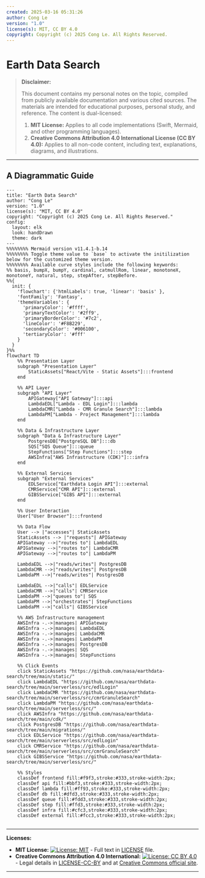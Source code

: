 ```yaml
---
created: 2025-03-16 05:31:26
author: Cong Le
version: "1.0"
license(s): MIT, CC BY 4.0
copyright: Copyright (c) 2025 Cong Le. All Rights Reserved.
---
```




# Earth Data Search
> **Disclaimer:**
>
> This document contains my personal notes on the topic,
> compiled from publicly available documentation and various cited sources.
> The materials are intended for educational purposes, personal study, and reference.
> The content is dual-licensed:
> 1. **MIT License:** Applies to all code implementations (Swift, Mermaid, and other programming languages).
> 2. **Creative Commons Attribution 4.0 International License (CC BY 4.0):** Applies to all non-code content, including text, explanations, diagrams, and illustrations.
---


## A Diagrammatic Guide 


```mermaid
---
title: "Earth Data Search"
author: "Cong Le"
version: "1.0"
license(s): "MIT, CC BY 4.0"
copyright: "Copyright (c) 2025 Cong Le. All Rights Reserved."
config:
  layout: elk
  look: handDrawn
  theme: dark
---
%%%%%%%% Mermaid version v11.4.1-b.14
%%%%%%%% Toggle theme value to `base` to activate the initilization below for the customized theme version.
%%%%%%%% Available curve styles include the following keywords:
%% basis, bumpX, bumpY, cardinal, catmullRom, linear, monotoneX, monotoneY, natural, step, stepAfter, stepBefore.
%%{
  init: {
    'flowchart': {'htmlLabels': true, 'linear': 'basis' },
    'fontFamily': 'Fantasy',
    'themeVariables': {
      'primaryColor': '#ffff',
      'primaryTextColor': '#2ff9',
      'primaryBorderColor': '#7c2',
      'lineColor': '#F8B229',
      'secondaryColor': '#006100',
      'tertiaryColor': '#fff'
    }
  }
}%%
flowchart TD
    %% Presentation Layer
    subgraph "Presentation Layer"
        StaticAssets["React/Vite - Static Assets"]:::frontend
    end

    %% API Layer
    subgraph "API Layer"
        APIGateway["API Gateway"]:::api
        LambdaEDL["Lambda - EDL Login"]:::lambda
        LambdaCMR["Lambda - CMR Granule Search"]:::lambda
        LambdaPM["Lambda - Project Management"]:::lambda
    end

    %% Data & Infrastructure Layer
    subgraph "Data & Infrastructure Layer"
        PostgresDB["PostgreSQL DB"]:::db
        SQS["SQS Queue"]:::queue
        StepFunctions["Step Functions"]:::step
        AWSInfra["AWS Infrastructure (CDK)"]:::infra
    end

    %% External Services
    subgraph "External Services"
        EDLService["Earthdata Login API"]:::external
        CMRService["CMR API"]:::external
        GIBSService["GIBS API"]:::external
    end

    %% User Interaction
    User["User Browser"]:::frontend

    %% Data Flow
    User --> |"accesses"| StaticAssets
    StaticAssets --> |"requests"| APIGateway
    APIGateway -->|"routes to"| LambdaEDL
    APIGateway -->|"routes to"| LambdaCMR
    APIGateway -->|"routes to"| LambdaPM

    LambdaEDL -->|"reads/writes"| PostgresDB
    LambdaCMR -->|"reads/writes"| PostgresDB
    LambdaPM -->|"reads/writes"| PostgresDB

    LambdaEDL -->|"calls"| EDLService
    LambdaCMR -->|"calls"| CMRService
    LambdaPM -->|"queues to"| SQS
    LambdaPM -->|"orchestrates"| StepFunctions
    LambdaPM -->|"calls"| GIBSService

    %% AWS Infrastructure management
    AWSInfra -.->|manages| APIGateway
    AWSInfra -.->|manages| LambdaEDL
    AWSInfra -.->|manages| LambdaCMR
    AWSInfra -.->|manages| LambdaPM
    AWSInfra -.->|manages| PostgresDB
    AWSInfra -.->|manages| SQS
    AWSInfra -.->|manages| StepFunctions

    %% Click Events
    click StaticAssets "https://github.com/nasa/earthdata-search/tree/main/static/"
    click LambdaEDL "https://github.com/nasa/earthdata-search/tree/main/serverless/src/edlLogin"
    click LambdaCMR "https://github.com/nasa/earthdata-search/tree/main/serverless/src/cmrGranuleSearch"
    click LambdaPM "https://github.com/nasa/earthdata-search/tree/main/serverless/src/"
    click AWSInfra "https://github.com/nasa/earthdata-search/tree/main/cdk/"
    click PostgresDB "https://github.com/nasa/earthdata-search/tree/main/migrations/"
    click EDLService "https://github.com/nasa/earthdata-search/tree/main/serverless/src/edlLogin"
    click CMRService "https://github.com/nasa/earthdata-search/tree/main/serverless/src/cmrGranuleSearch"
    click GIBSService "https://github.com/nasa/earthdata-search/tree/main/serverless/src/"

    %% Styles
    classDef frontend fill:#f9f3,stroke:#333,stroke-width:2px;
    classDef api fill:#bbf3,stroke:#333,stroke-width:2px;
    classDef lambda fill:#ff93,stroke:#333,stroke-width:2px;
    classDef db fill:#dfd3,stroke:#333,stroke-width:2px;
    classDef queue fill:#fdd3,stroke:#333,stroke-width:2px;
    classDef step fill:#ffd3,stroke:#333,stroke-width:2px;
    classDef infra fill:#cfc3,stroke:#333,stroke-width:2px;
    classDef external fill:#fcc3,stroke:#333,stroke-width:2px;
    
```








---
**Licenses:**

- **MIT License:**  [![License: MIT](https://img.shields.io/badge/License-MIT-yellow.svg)](LICENSE) - Full text in [LICENSE](LICENSE) file.
- **Creative Commons Attribution 4.0 International:** [![License: CC BY 4.0](https://licensebuttons.net/l/by/4.0/88x31.png)](LICENSE-CC-BY) - Legal details in [LICENSE-CC-BY](LICENSE-CC-BY) and at [Creative Commons official site](http://creativecommons.org/licenses/by/4.0/).

---